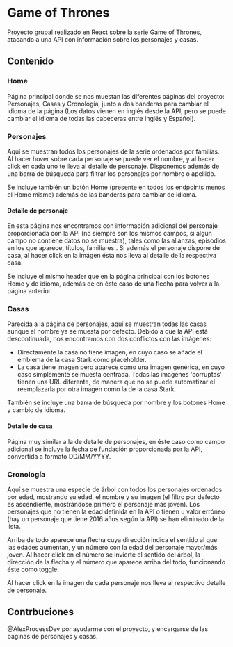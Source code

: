 # Game of Thrones

Proyecto grupal realizado en React sobre la serie Game of Thrones, atacando a una API con información sobre los personajes y casas.

## Contenido

### Home

Página principal donde se nos muestan las diferentes páginas del proyecto: Personajes, Casas y Cronología, junto a dos banderas para cambiar el idioma de la página (Los datos vienen en inglés desde la API, pero se puede cambiar el idioma de todas las cabeceras entre Inglés y Español).


### Personajes

Aquí se muestran todos los personajes de la serie ordenados por familias.
Al hacer hover sobre cada personaje se puede ver el nombre, y al hacer click en cada uno te lleva al detalle de personaje. Disponemos además de una barra de búsqueda para filtrar los personajes por nombre o apellido.

Se incluye también un botón Home (presente en todos los endpoints menos el Home mismo) además de las banderas para cambiar de idioma.


#### Detalle de personaje

En esta página nos encontramos con información adicional del personaje proporcionada con la API (no siempre son los mismos campos, si algún campo no contiene datos no se muestra), tales como las alianzas, episodios en los que aparece, títulos, familiares.. Si además el personaje dispone de casa, al hacer click en la imágen ésta nos lleva al detalle de la respectiva casa.

Se incluye el mismo header que en la página principal con los botones Home y de idioma, además de en éste caso de una flecha para volver a la página anterior.



### Casas

Parecida a la página de personajes, aquí se muestran todas las casas aunque el nombre ya se muesta por defecto. Debido a que la API está descontinuada, nos encontramos con dos conflictos con las imágenes:

- Directamente la casa no tiene imagen, en cuyo caso se añade el emblema de la casa Stark como placeholder.
- La casa tiene imagen pero aparece como una imagen genérica, en cuyo caso simplemente se muesta centrada. Todas las imagenes 'corruptas' tienen una URL diferente, de manera que no se puede automatizar el reemplazarla por otra imagen como la de la casa Stark.

También se incluye una barra de búsqueda por nombre y los botones Home y cambio de idioma.

#### Detalle de casa

Página muy similar a la de detalle de personajes, en éste caso como campo adicional se incluye la fecha de fundación proporcionada por la API, convertida a formato DD/MM/YYYY.

### Cronología

Aquí se muestra una especie de árbol con todos los personajes ordenados por edad, mostrando su edad, el nombre y su imagen (el filtro por defecto es ascendiente, mostrándose primero el personaje más joven). Los personajes que no tienen la edad definida en la API o tienen u valor erróneo (hay un personaje que tiene 2016 años según la API) se han eliminado de la lista.

Arriba de todo aparece una flecha cuya dirección indica el sentido al que las edades aumentan, y un número con la edad del personaje mayor/más joven. Al hacer click en el número se invierte el sentido del árbol, la dirección de la flecha y el número que aparece arriba del todo, funcionando éste como toggle.

Al hacer click en la imagen de cada personaje nos lleva al respectivo detalle de personaje.


## Contrbuciones

@AlexProcessDev por ayudarme con el proyecto, y encargarse de las páginas de personajes y casas.
